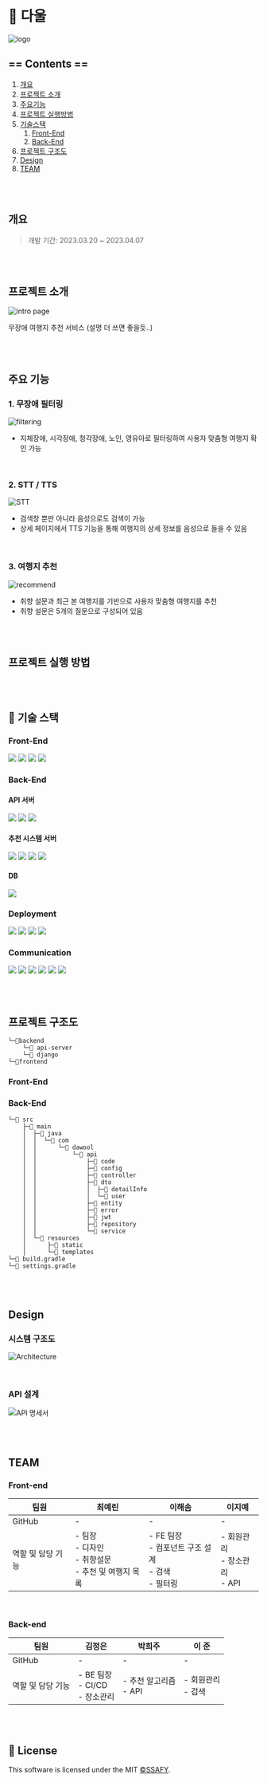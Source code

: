 # 🧳 다울

![logo](./wiki/img/logo.png)

## == Contents ==

1. [개요](#개요)
2. [프로젝트 소개](#프로젝트-소개)
3. [주요기능](#주요-기능)
4. [프로젝트 실행방법](#프로젝트-실행-방법)
5. [기술스택](#🔧-기술-스택)
   1. [Front-End](#front-end)
   2. [Back-End](#back-end)
6. [프로젝트 구조도](#프로젝트-구조도)
7. [Design](#design)
8. [TEAM](#team)

<br><br>

## 개요

> 개발 기간: 2023.03.20 ~ 2023.04.07

<br><br>

## 프로젝트 소개
![intro page](./wiki/gif/intro_page.gif)

무장애 여행지 추천 서비스
(설명 더 쓰면 좋을듯..)

<br><br>

## 주요 기능

### 1. 무장애 필터링
![filtering](./wiki/gif/filtering.gif)

- 지체장애, 시각장애, 청각장애, 노인, 영유아로 필터링하여 사용자 맞춤형 여행지 확인 가능

<br>

### 2. STT / TTS
![STT](./wiki/gif/STT.gif)

- 검색창 뿐만 아니라 음성으로도 검색이 가능
- 상세 페이지에서 TTS 기능을 통해 여행지의 상세 정보를 음성으로 들을 수 있음

<br>

### 3. 여행지 추천
![recommend](./wiki/gif/recommend.gif)

- 취향 설문과 최근 본 여행지를 기반으로 사용자 맞춤형 여행지를 추천
- 취향 설문은 5개의 질문으로 구성되어 있음

<br><br>

## 프로젝트 실행 방법



<br><br>

## 🔧 기술 스택

### Front-End

<img src="https://img.shields.io/badge/Typescript-3178C6?style=for-the-badge&logo=Typescript&logoColor=white">
<img src="https://img.shields.io/badge/React-61DAFB?style=for-the-badge&logo=React&logoColor=black">
<img src="https://img.shields.io/badge/.ENV-ECD53F?style=for-the-badge&logo=.ENV&logoColor=black">
<img src="https://img.shields.io/badge/KAKAO-FFCD00?style=for-the-badge&logo=Kakao&logoColor=black">

### Back-End

#### API 서버

<img src="https://img.shields.io/badge/SpringBoot-6DB33F?style=for-the-badge&logo=SpringBoot&logoColor=white">
<img src="https://img.shields.io/badge/SpringSecurity-6DB33F?style=for-the-badge&logo=SpringSecurity&logoColor=white">
<img src="https://img.shields.io/badge/KAKAO-FFCD00?style=for-the-badge&logo=Kakao&logoColor=black">

#### 추천 시스템 서버

<img src="https://img.shields.io/badge/Python-3776AB?style=for-the-badge&logo=Python&logoColor=white">
<img src="https://img.shields.io/badge/Django-092E20?style=for-the-badge&logo=Django&logoColor=white">
<img src="https://img.shields.io/badge/Pandas-150458?style=for-the-badge&logo=Pandas&logoColor=white">
<img src="https://img.shields.io/badge/Selenium-F7931E?style=for-the-badge&logo=Selenium&logoColor=white">

#### DB

<img src="https://img.shields.io/badge/MongoDB-47A248?style=for-the-badge&logo=MongoDB&logoColor=white">

### Deployment

<img src="https://img.shields.io/badge/Ubuntu-E95420?style=for-the-badge&logo=Ubuntu&logoColor=white">
<img src="https://img.shields.io/badge/Jenkins-D24939?style=for-the-badge&logo=Jenkins&logoColor=black">
<img src="https://img.shields.io/badge/Docker-2496ED?style=for-the-badge&logo=Docker&logoColor=white">
<img src="https://img.shields.io/badge/Nginx-009639?style=for-the-badge&logo=Nginx&logoColor=white">

### Communication

<img src="https://img.shields.io/badge/Git-F05032?style=for-the-badge&logo=Git&logoColor=white">
<img src="https://img.shields.io/badge/Gitlab-FC6D26?style=for-the-badge&logo=Gitlab&logoColor=white">
<img src="https://img.shields.io/badge/Jira-0052CC?style=for-the-badge&logo=JiraSoftware&logoColor=white">
<img src="https://img.shields.io/badge/Slack-4A154B?style=for-the-badge&logo=Slack&logoColor=white">
<img src="https://img.shields.io/badge/Notion-000000?style=for-the-badge&logo=Notion&logoColor=white">
<img src="https://img.shields.io/badge/Figma-F24E1E?style=for-the-badge&logo=Figma&logoColor=white">

<br><br>

## 프로젝트 구조도

```
└─📂backend
    └─📁 api-server
    └─📁 django
└─📂frontend
```

### Front-End

### Back-End

```
└─📂 src
    ├─📂 main
    │  ├─📂 java
    │  │  └─📂 com
    │  │      └─📂 dawool
    │  │          └─📂 api
    │  │              ├─📁 code
    │  │              ├─📁 config
    │  │              ├─📁 controller
    │  │              ├─📂 dto
    │  │              │  ├─📁 detailInfo
    │  │              │  └─📁 user
    │  │              ├─📁 entity
    │  │              ├─📁 error
    │  │              ├─📁 jwt
    │  │              ├─📁 repository
    │  │              └─📁 service
    │  └─📂 resources
    │      ├─📁 static
    │      └─📁 templates
└─🐘 build.gradle
└─🐘 settings.gradle
```

<br><br>

## Design
### 시스템 구조도
![Architecture](./wiki/img/architecture.png)

<br>

### API 설계
![API 명세서](./wiki/gif/API_document.gif)

<br><br>

## TEAM
### Front-end
<table class="tg">
<thead>
  <tr>
    <th class="tg-0pky">팀원</th>
    <th class="tg-0pky">최예린</th>
    <th class="tg-0pky">이해솜</th>
    <th class="tg-0pky">이지예</th>
  </tr>
</thead>
<tbody>
  <tr>
    <td class="tg-0pky">GitHub</td>
    <td class="tg-0pky">-</td>
    <td class="tg-0pky">-</td>
    <td class="tg-0pky">-</td>
  </tr>
  <tr>
    <td class="tg-0pky">역할 및 담당 기능</td>
    <td class="tg-0pky">
    - 팀장<br>
    - 디자인<br>
    - 취향설문<br>
    - 추천 및 여행지 목록</td>
    <td class="tg-0pky">
    - FE 팀장<br>
    - 컴포넌트 구조 설계<br>
    - 검색<br>
    - 필터링</td>
    <td class="tg-0pky">
    - 회원관리<br>
    - 장소관리<br>
    - API</td>
  </tr>
</tbody>
</table>

<br>

### Back-end

<table>
<thead>
  <tr>
    <th class="tg-0pky">팀원</th>
    <th class="tg-0pky">김정은</th>
    <th class="tg-0pky">박희주</th>
    <th class="tg-0pky">이 준</th>
  </tr>
</thead>
<tbody>
  <tr>
    <td class="tg-0pky">GitHub</td>
    <td class="tg-0pky">-</td>
    <td class="tg-0pky">-</td>
    <td class="tg-0pky">-</td>
  </tr>
  <tr>
    <td class="tg-0pky">역할 및 담당 기능</td>
    <td class="tg-0pky">
    - BE 팀장<br>
    - CI/CD<br>
    - 장소관리</td>
    <td class="tg-0pky">
    - 추천 알고리즘<br>
    - API</td>
    <td class="tg-0pky">
    - 회원관리<br>
    - 검색</td>
  </tr>
</tbody>
</table>

<br><br>

## 📒 License

<p>
This software is licensed under the MIT <a href="https://www.ssafy.com/ksp/jsp/swp/swpMain.jsp" _blank="new">©SSAFY</a>.
</p>